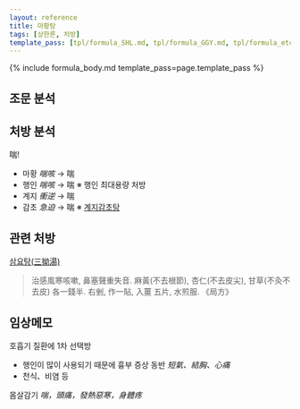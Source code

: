 ```yaml
---
layout: reference
title: 마황탕
tags: [상한론, 처방]
template_pass: [tpl/formula_SHL.md, tpl/formula_GGY.md, tpl/formula_etc.md]
---
```



{% include formula_body.md template_pass=page.template_pass %}

## 조문 분석

## 처방 분석

喘!
* 마황 _喘咳_ → 喘
* 행인 _喘咳_ → 喘 ※ 행인 최대용량 처방
* 계지 _衝逆_ → 喘
* 감초 _急迫_ → 喘 ※ [계지감초탕]({{site.formulaurl}}/계지감초탕)

## 관련 처방

[삼요탕(三拗湯)](https://mediclassics.kr/books/8/volume/13#content_536)

> 治感風寒咳嗽, 鼻塞聲重失音. 麻黃(不去根節), 杏仁(不去皮尖), 甘草(不灸不去皮) 各一錢半. 右剉, 作一貼, 入薑 五片, 水煎服. 《局方》

## 임상메모

호흡기 질환에 1차 선택방
* 행인이 많이 사용되기 때문에 흉부 증상 동반 _短氣、結胸、心痛_
* 천식、비염 등

몸살감기 _喘，頭痛，發熱惡寒，身體疼_

